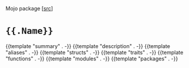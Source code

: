 Mojo package [[src]({{sourceUrl}}/{{.Link}})]

# `{{.Name}}`

{{template "summary" . -}}
{{template "description" . -}}
{{template "aliases" . -}}
{{template "structs" . -}}
{{template "traits" . -}}
{{template "functions" . -}}
{{template "modules" . -}}
{{template "packages" . -}}